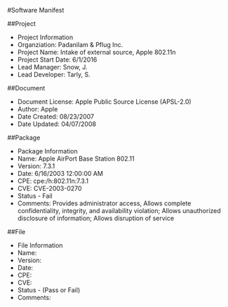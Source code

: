 #Software Manifest

##Project 
 * Project Information 
  * Organziation: Padanilam & Pflug Inc.
  * Project Name: Intake of external source, Apple 802.11n
  * Project Start Date: 6/1/2016
  * Lead Manager: Snow, J.
  * Lead Developer: Tarly, S.

##Document 
 * Document License: Apple Public Source License (APSL-2.0)
 * Author: Apple
 * Date Created: 08/23/2007
 * Date Updated: 04/07/2008

##Package
 * Package Information 
  * Name: Apple AirPort Base Station 802.11
  * Version: 7.3.1
  * Date: 6/16/2003 12:00:00 AM
  * CPE: cpe:/h:802.11n:7.3.1
  * CVE: CVE-2003-0270
  * Status - Fail
  * Comments: Provides administrator access, Allows complete confidentiality, integrity, and availability violation; Allows unauthorized disclosure of information; Allows disruption of service

##File
 * File Information 
  * Name:
  * Version:
  * Date:
  * CPE:
  * CVE:
  * Status - (Pass or Fail)
  * Comments:
